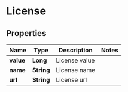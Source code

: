 
# License

## Properties
Name | Type | Description | Notes
------------ | ------------- | ------------- | -------------
**value** | **Long** | License value | 
**name** | **String** | License name | 
**url** | **String** | License url | 



